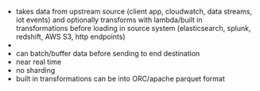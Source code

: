 - takes data from upstream source (client app, cloudwatch, data streams, iot events) and optionally transforms with lambda/built in transformations before loading in source system (elasticsearch, splunk, redshift, AWS S3, http endpoints)
- 
- can batch/buffer data before sending to end destination
- near real time
- no sharding
- built in transformations can be into ORC/apache parquet format